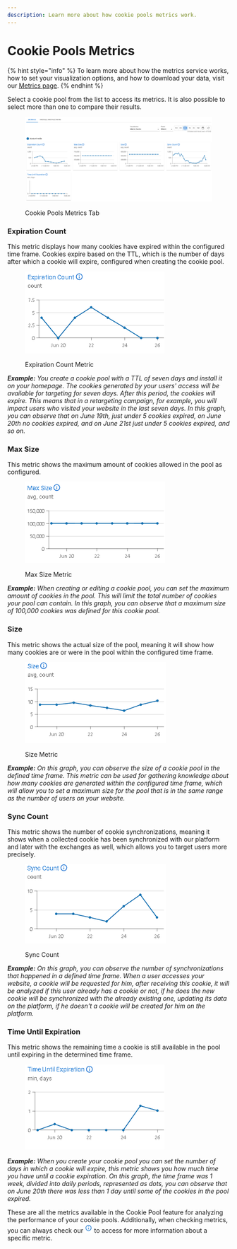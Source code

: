 ```yaml
---
description: Learn more about how cookie pools metrics work.
---
```


# Cookie Pools Metrics

{% hint style="info" %}
To learn more about how the metrics service works, how to set your visualization options, and how to download your data, visit our [Metrics page](../../metrics.md).&#x20;
{% endhint %}

Select a cookie pool from the list to access its metrics. It is also possible to select more than one to compare their results.

<figure><img src="../../../.gitbook/assets/image (225).png" alt=""><figcaption><p>Cookie Pools Metrics Tab</p></figcaption></figure>

### **Expiration Count**

This metric displays how many cookies have expired within the configured time frame. Cookies expire based on the TTL, which is the number of days after which a cookie will expire, configured when creating the cookie pool.

<figure><img src="../../../.gitbook/assets/image (256).png" alt=""><figcaption><p>Expiration Count Metric</p></figcaption></figure>

_**Example:** You create a cookie pool with a TTL of seven days and install it on your homepage. The cookies generated by your users' access will be available for targeting for seven days. After this period, the cookies will expire. This means that in a retargeting campaign, for example, you will impact users who visited your website in the last seven days. In this graph, you can observe that on June 19th, just under 5 cookies expired, on June 20th no cookies expired, and on June 21st just under 5 cookies expired, and so on._

### **Max Size**

This metric shows the maximum amount of cookies allowed in the pool as configured.

<figure><img src="../../../.gitbook/assets/image (257).png" alt=""><figcaption><p>Max Size Metric</p></figcaption></figure>

_**Example:** When creating or editing a cookie pool, you can set the maximum amount of cookies in the pool. This will limit the total number of cookies your pool can contain. In this graph, you can observe that a maximum size of 100,000 cookies was defined for this cookie pool._

### **Size**

This metric shows the actual size of the pool, meaning it will show how many cookies are or were in the pool within the configured time frame.

<figure><img src="../../../.gitbook/assets/image (258).png" alt=""><figcaption><p>Size Metric</p></figcaption></figure>

_**Example:** On this graph, you can observe the size of a cookie pool in the defined time frame. This metric can be used for gathering knowledge about how many cookies are generated within the configured time frame, which will allow you to set a maximum size for the pool that is in the same range as the number of users on your website._

### **Sync Count**

This metric shows the number of cookie synchronizations, meaning it shows when a collected cookie has been synchronized with our platform and later with the exchanges as well, which allows you to target users more precisely.

<figure><img src="../../../.gitbook/assets/image (259).png" alt=""><figcaption><p>Sync Count</p></figcaption></figure>

_**Example:** On this graph, you can observe the number of synchronizations that happened in a defined time frame. When a user accesses your website, a cookie will be requested for him, after receiving this cookie, it will be analyzed if this user already has a cookie or not, if he does the new cookie will be synchronized with the already existing one, updating its data on the platform, if he doesn't a cookie will be created for him on the platform._

### **Time Until Expiration**

This metric shows the remaining time a cookie is still available in the pool until expiring in the determined time frame.

<figure><img src="../../../.gitbook/assets/image (260).png" alt=""><figcaption></figcaption></figure>

_**Example:** When you create your cookie pool you can set the number of days in which a cookie will expire, this metric shows you how much time you have until a cookie expiration. On this graph, the time frame was 1 week, divided into daily periods, represented as dots, you can observe that on June 20th there was less than 1 day until some of the cookies in the pool expired._

These are all the metrics available in the Cookie Pool feature for analyzing the performance of your cookie pools. Additionally, when checking metrics, you can always check our <img src="../../../.gitbook/assets/image (28) (2).png" alt="Information" data-size="line"> to access for more information about a specific metric.

